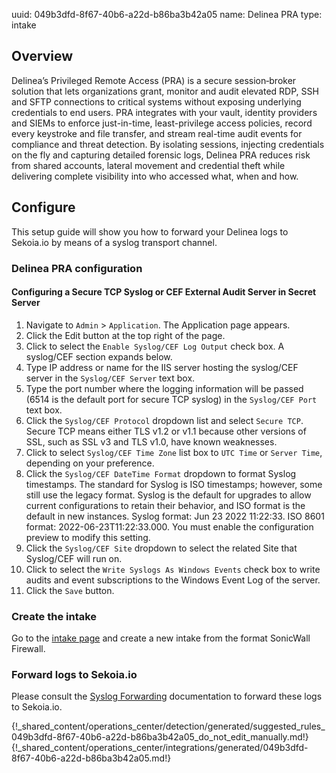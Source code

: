 uuid: 049b3dfd-8f67-40b6-a22d-b86ba3b42a05
name: Delinea PRA
type: intake

## Overview

Delinea’s Privileged Remote Access (PRA) is a secure session‐broker solution that lets organizations grant, monitor and audit elevated RDP, SSH and SFTP connections to critical systems without exposing underlying credentials to end users. PRA integrates with your vault, identity providers and SIEMs to enforce just-in-time, least-privilege access policies, record every keystroke and file transfer, and stream real-time audit events for compliance and threat detection. By isolating sessions, injecting credentials on the fly and capturing detailed forensic logs, Delinea PRA reduces risk from shared accounts, lateral movement and credential theft while delivering complete visibility into who accessed what, when and how.

## Configure

This setup guide will show you how to forward your Delinea logs to Sekoia.io by means of a syslog transport channel.

### Delinea PRA configuration

#### Configuring a Secure TCP Syslog or CEF External Audit Server in Secret Server

1. Navigate to `Admin` > `Application`. The Application page appears.
2. Click the Edit button at the top right of the page.
3. Click to select the `Enable Syslog/CEF Log Output` check box. A syslog/CEF section expands below.
4. Type IP address or name for the IIS server hosting the syslog/CEF server in the `Syslog/CEF Server` text box.
5. Type the port number where the logging information will be passed (6514 is the default port for secure TCP syslog) in the `Syslog/CEF Port` text box.
6. Click the `Syslog/CEF Protocol` dropdown list and select `Secure TCP`. Secure TCP means either TLS v1.2 or v1.1 because other versions of SSL, such as SSL v3 and TLS v1.0, have known weaknesses.
7. Click to select `Syslog/CEF Time Zone` list box to `UTC Time` or `Server Time`, depending on your preference.
8. Click the `Syslog/CEF DateTime Format` dropdown to format Syslog timestamps. The standard for Syslog is ISO timestamps; however, some still use the legacy format. Syslog is the default for upgrades to allow current configurations to retain their behavior, and ISO format is the default in new instances. Syslog format: Jun 23 2022 11:22:33. ISO 8601 format: 2022-06-23T11:22:33.000. You must enable the configuration preview to modify this setting.
9. Click the `Syslog/CEF Site` dropdown to select the related Site that Syslog/CEF will run on.
10. Click to select the `Write Syslogs As Windows Events` check box to write audits and event subscriptions to the Windows Event Log of the server.
11. Click the `Save` button.

### Create the intake

Go to the [intake page](https://app.sekoia.io/operations/intakes) and create a new intake from the format SonicWall Firewall.

### Forward logs to Sekoia.io

Please consult the [Syslog Forwarding](/integration/ingestion_methods/syslog/sekoiaio_forwarder.md) documentation to forward these logs to Sekoia.io.

{!_shared_content/operations_center/detection/generated/suggested_rules_049b3dfd-8f67-40b6-a22d-b86ba3b42a05_do_not_edit_manually.md!}
{!_shared_content/operations_center/integrations/generated/049b3dfd-8f67-40b6-a22d-b86ba3b42a05.md!}
